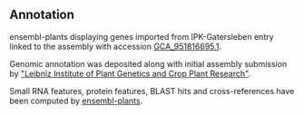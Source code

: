 **Annotation**
----------

ensembl-plants displaying genes imported from IPK-Gatersleben entry linked to the assembly with accession [GCA\_951816695.1](http://www.ebi.ac.uk/ena/data/view/GCA_951816695.1).

Genomic annotation was deposited along with initial assembly submission by ["Leibniz Institute of Plant Genetics and Crop Plant Research"](https://www.ipk-gatersleben.de/en/).

Small RNA features, protein features, BLAST hits and cross-references have been
computed by [ensembl-plants](https://plants.ensembl.org/info/genome/annotation/index.html).

